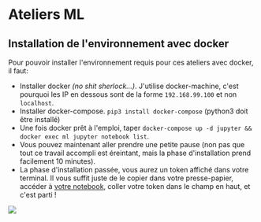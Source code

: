 # Ateliers ML

## Installation de l'environnement avec docker

Pour pouvoir installer l'environnement requis pour ces ateliers avec docker, il faut:
- Installer docker _(no shit sherlock...)_. J'utilise docker-machine, c'est pourquoi les IP en dessous sont de la forme `192.168.99.100` et non `localhost`.
- Installer docker-compose. `pip3 install docker-compose` (python3 doit être installé)
- Une fois docker prêt à l'emploi, taper `docker-compose up -d jupyter && docker exec ml jupyter notebook list`.
- Vous pouvez maintenant aller prendre une petite pause (non pas que tout ce travail accompli est éreintant, mais la phase d'installation prend facilement 10 minutes).
- La phase d'installation passée, vous aurez un token affiché dans votre terminal. Il vous suffit juste de le copier dans votre presse-papier, accéder à [votre notebook](http://192.168.99.100:8888), coller votre token dans le champ en haut, et c'est parti !


![](https://media.giphy.com/media/BdrSy2gqURFEk/giphy.gif)
